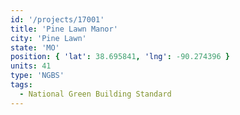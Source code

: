 ```yaml
---
id: '/projects/17001'
title: 'Pine Lawn Manor'
city: 'Pine Lawn'
state: 'MO'
position: { 'lat': 38.695841, 'lng': -90.274396 }
units: 41
type: 'NGBS'
tags:
  - National Green Building Standard
---
```

